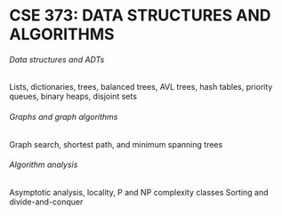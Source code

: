 # CSE 373: DATA STRUCTURES AND ALGORITHMS

###### Data structures and ADTs
Lists, dictionaries, trees, balanced trees, AVL trees, hash tables, priority queues, binary heaps, disjoint sets

###### Graphs and graph algorithms 
Graph search, shortest path, and minimum spanning trees

###### Algorithm analysis 
Asymptotic analysis, locality, P and NP complexity classes
Sorting and divide-and-conquer

